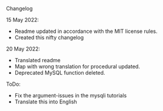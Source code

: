 Changelog

15 May 2022:

- Readme updated in accordance with the MIT license rules.
- Created this nifty changelog

20 May 2022: 
- Translated readme
- Map with wrong translation for procedural updated.
- Deprecated MySQL function deleted.



ToDo:

- Fix the argument-issues in the mysqli tutorials
- Translate this into English 
